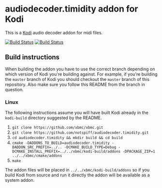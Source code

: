 # audiodecoder.timidity addon for Kodi

This is a [Kodi](http://kodi.tv) audio decoder addon for midi files.

[![Build Status](https://travis-ci.org/notspiff/audiodecoder.timidity.svg?branch=master)](https://travis-ci.org/notspiff/audiodecoder.timidity)
[![Build Status](https://ci.appveyor.com/api/projects/status/github/notspiff/audiodecoder.timidity?svg=true)](https://ci.appveyor.com/project/notspiff/audiodecoder-timidity)

## Build instructions

When building the addon you have to use the correct branch depending on which version of Kodi you're building against. 
For example, if you're building the `master` branch of Kodi you should checkout the `master` branch of this repository. 
Also make sure you follow this README from the branch in question.

### Linux

The following instructions assume you will have built Kodi already in the `kodi-build` directory 
suggested by the README.

1. `git clone https://github.com/xbmc/xbmc.git`
2. `git clone https://github.com/notspiff/audiodecoder.timidity.git`
3. `cd audiodecoder.timidity && mkdir build && cd build`
4. `cmake -DADDONS_TO_BUILD=audiodecoder.timidity -DADDON_SRC_PREFIX=../.. -DCMAKE_BUILD_TYPE=Debug -DCMAKE_INSTALL_PREFIX=../../xbmc/kodi-build/addons -DPACKAGE_ZIP=1 ../../xbmc/cmake/addons`
5. `make`

The addon files will be placed in `../../xbmc/kodi-build/addons` so if you build Kodi from source and run it directly 
the addon will be available as a system addon.
